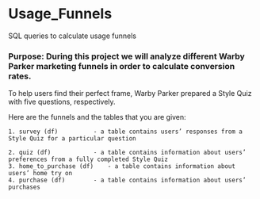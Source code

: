 # Usage_Funnels
SQL queries to calculate usage funnels

### Purpose: During this project we will analyze different Warby Parker marketing funnels in order to calculate conversion rates.
To help users find their perfect frame, Warby Parker prepared a Style Quiz with five questions, respectively.

Here are the funnels and the tables that you are given:

	1. survey (df)			- a table contains users’ responses from a Style Quiz for a particular question

	2. quiz (df) 			- a table contains information about users’ preferences from a fully completed Style Quiz
	3. home_to_purchase (df) 	- a table contains information about users’ home try on
	4. purchase (df)		- a table contains information about users’ purchases
